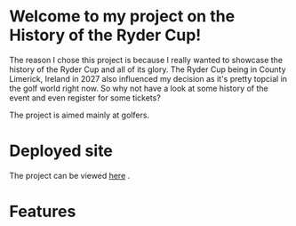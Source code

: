 # Welcome to my project on the History of the Ryder Cup! 

The reason I chose this project is because I really wanted to showcase the history of the Ryder Cup and all of its glory. The Ryder Cup being in County Limerick, Ireland in 2027 also influenced my decision as it's pretty topcial in the golf world right now. So why not have a look at some history of the event and even register for some tickets? 

The project is aimed mainly at golfers.

# Deployed site

The project can be viewed [here](https://drennan98.github.io/History-of-the-Ryder-Cup/) .

# Features 
